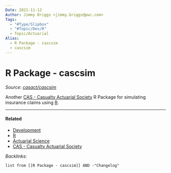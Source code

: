 ```yaml
---
Date: 2021-11-12
Author: Jimmy Briggs <jimmy.briggs@pwc.com>
Tags:
  - "#Type/Slipbox"
  - "#Topic/Dev/R"
  - Topic/Actuarial
Alias:
  - R Package - cascsim
  - cascsim
---
```


# R Package - cascsim

*Source: [casact/cascsim](https://github.com/casact/cascsim)*

Another [CAS - Casualty Actuarial Society](CAS%20-%20Casualty%20Actuarial%20Society.md) R Package for simulating insurance claims using [R](../MOCs/R.md).

---

#### Related

* [Development](../MOCs/Development.md)
* [R](../MOCs/R.md)
* [Actuarial Science](../MOCs/Actuarial%20Science.md)
* [CAS - Casualty Actuarial Society](CAS%20-%20Casualty%20Actuarial%20Society.md)

*Backlinks:*

````dataview
list from [[R Package - cascsim]] AND -"Changelog"
````
